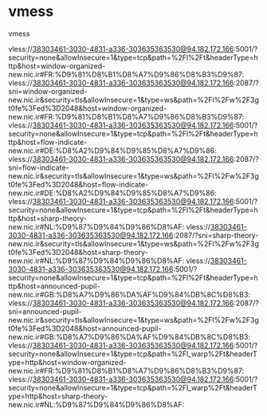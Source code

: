 # vmess
vmess


vless://38303461-3030-4831-a336-303635363530@94.182.172.166:5001/?security=none&allowInsecure=1&type=tcp&path=%2Fl%2Ft&headerType=http&host=window-organized-new.nic.ir#FR:%D9%81%D8%B1%D8%A7%D9%86%D8%B3%D9%87:
vless://38303461-3030-4831-a336-303635363530@94.182.172.166:2087/?sni=window-organized-new.nic.ir&security=tls&allowInsecure=1&type=ws&path=%2Fl%2Fw%2F3gt0fe%3Fed%3D2048&host=window-organized-new.nic.ir#FR:%D9%81%D8%B1%D8%A7%D9%86%D8%B3%D9%87:
vless://38303461-3030-4831-a336-303635363530@94.182.172.166:5001/?security=none&allowInsecure=1&type=tcp&path=%2Fl%2Ft&headerType=http&host=flow-indicate-new.nic.ir#DE:%D8%A2%D9%84%D9%85%D8%A7%D9%86:
vless://38303461-3030-4831-a336-303635363530@94.182.172.166:2087/?sni=flow-indicate-new.nic.ir&security=tls&allowInsecure=1&type=ws&path=%2Fl%2Fw%2F3gt0fe%3Fed%3D2048&host=flow-indicate-new.nic.ir#DE:%D8%A2%D9%84%D9%85%D8%A7%D9%86:
vless://38303461-3030-4831-a336-303635363530@94.182.172.166:5001/?security=none&allowInsecure=1&type=tcp&path=%2Fl%2Ft&headerType=http&host=sharp-theory-new.nic.ir#NL:%D9%87%D9%84%D9%86%D8%AF:
vless://38303461-3030-4831-a336-303635363530@94.182.172.166:2087/?sni=sharp-theory-new.nic.ir&security=tls&allowInsecure=1&type=ws&path=%2Fl%2Fw%2F3gt0fe%3Fed%3D2048&host=sharp-theory-new.nic.ir#NL:%D9%87%D9%84%D9%86%D8%AF:
vless://38303461-3030-4831-a336-303635363530@94.182.172.166:5001/?security=none&allowInsecure=1&type=tcp&path=%2Fl%2Ft&headerType=http&host=announced-pupil-new.nic.ir#GB:%D8%A7%D9%86%DA%AF%D9%84%DB%8C%D8%B3:
vless://38303461-3030-4831-a336-303635363530@94.182.172.166:2087/?sni=announced-pupil-new.nic.ir&security=tls&allowInsecure=1&type=ws&path=%2Fl%2Fw%2F3gt0fe%3Fed%3D2048&host=announced-pupil-new.nic.ir#GB:%D8%A7%D9%86%DA%AF%D9%84%DB%8C%D8%B3:
vless://38303461-3030-4831-a336-303635363530@94.182.172.166:5001/?security=none&allowInsecure=1&type=tcp&path=%2Fl_warp%2Ft&headerType=http&host=window-organized-new.nic.ir#FR:%D9%81%D8%B1%D8%A7%D9%86%D8%B3%D9%87:
vless://38303461-3030-4831-a336-303635363530@94.182.172.166:5001/?security=none&allowInsecure=1&type=tcp&path=%2Fl_warp%2Ft&headerType=http&host=sharp-theory-new.nic.ir#NL:%D9%87%D9%84%D9%86%D8%AF:
